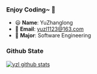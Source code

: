 ### Enjoy Coding~ 👋

- :smiley: **Name**: YuZhanglong
- :e-mail: **Email**: yuzl1123@163.com
- :school_satchel: **Major**: Software Engineering

### Github State 

[![yzl github stats](https://github-readme-stats.vercel.app/api?username=yuzhanglong&hide_title=true&count_private=true&show_icons=true&cache_seconds=0)](https://github.com/yuzhanglong)